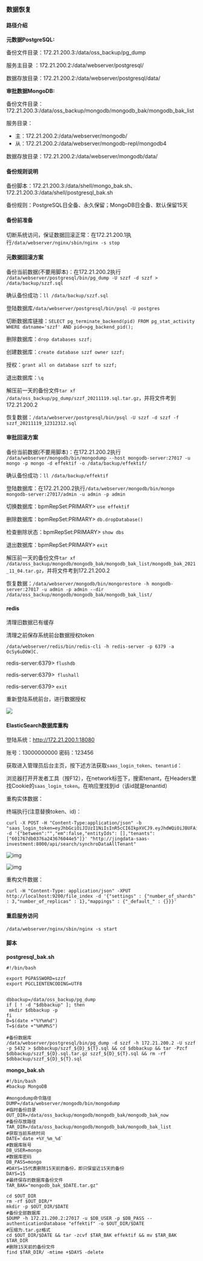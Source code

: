 ### 数据恢复



#### 路径介绍

**元数据PostgreSQL:**

备份文件目录：172.21.200.3:/data/oss_backup/pg_dump

服务主目录 ：172.21.200.2:/data/webserver/postgresql/

数据存放目录：172.21.200.2:/data/webserver/postgresql/data/



**审批数据MongoDB:**

备份文件目录：172.21.200.3:/data/oss_backup/mongodb/mongodb_bak/mongodb_bak_list

服务目录：

- 主：172.21.200.2:/data/webserver/mongodb/
- 从：172.21.200.2:/data/webserver/mongodb-repl/mongodb4

数据存放目录：172.21.200.2:/data/webserver/mongodb/data/

 

#### 备份规则说明

备份脚本：172.21.200.3:/data/shell/mongo_bak.sh、172.21.200.3:/data/shell/postgresql_bak.sh

备份规则：PostgreSQL日全备、永久保留；MongoDB日全备、默认保留15天



#### 备份前准备

切断系统访问，保证数据回滚正常：在172.21.200.1执行`/data/webserver/nginx/sbin/nginx -s stop`



#### 元数据回滚方案

备份当前数据(不要用脚本)：在172.21.200.2执行 `/data/webserver/postgresql/bin/pg_dump -U szzf -d szzf > /data/backup/szzf.sql `

确认备份成功：`ll /data/backup/szzf.sql`

登陆数据库`/data/webserver/postgresql/bin/psql -U postgres`

切断数据库链接：`SELECT pg_terminate_backend(pid) FROM pg_stat_activity WHERE datname='szzf' AND pid<>pg_backend_pid();`

删除数据库：`drop databases szzf;`

创建数据库：`create database szzf owner szzf;`

授权：`grant all on database szzf to szzf;`

退出数据库：`\q`

解压前一天的备份文件`tar xf /data/oss_backup/pg_dump/szzf_20211119.sql.tar.gz`，并将文件考到172.21.200.2

恢复数据：`/data/webserver/postgresql/bin/psql -U szzf -d szzf -f szzf_20211119_12312312.sql`



#### 审批回滚方案

备份当前数据(不要用脚本)：在172.21.200.2执行  `/data/webserver/mongodb/bin/mongodump --host mongodb-server:27017 -u mongo -p mongo -d effektif -o /data/backup/effektif/`

确认备份成功：`ll /data/backup/effektif`

登陆数据库：在172.21.200.2执行`/data/webserver/mongodb/bin/mongo  mongodb-server:27017/admin -u admin -p admin`

切换数据库：bpmRepSet:PRIMARY> `use effektif`

删除数据库：bpmRepSet:PRIMARY> `db.dropDatabase()`

检查删除状态：bpmRepSet:PRIMARY> `show dbs`

退出数据库：bpmRepSet:PRIMARY> `exit`

解压前一天的备份文件`tar xf /data/oss_backup/mongodb/mongodb_bak/mongodb_bak_list/mongodb_bak_2021_11_04.tar.gz`，并将文件考到172.21.200.2

恢复数据：`/data/webserver/mongodb/bin/mongorestore -h mongodb-server:27017 -u admin -p admin --dir /data/oss_backup/mongodb/mongodb_bak/mongodb_bak_list/`



#### redis

清理旧数据已有缓存

清理之前保存系统前台数据授权token

`/data/webserver/redis/bin/redis-cli -h redis-server -p 6379 -a OcSy6uD0W]C.`

redis-server:6379> `flushdb`

redis-server:6379>` flushall`

redis-server:6379> `exit`

 

重新登陆系统前台，进行数据授权

![](.\授权.png) 

 



#### ElasticSearch数据库重构

登陆系统：http://172.21.200.1:18080

账号：13000000000  密码：123456

获取进入管理员后台主页，按下述方法获取`saas_login_token`、`tenantid`：

浏览器打开开发者工具（按F12），在network标签下，搜索tenant，在Headers里找Cookie的`saas_login_token`。在响应里找到id（该id就是tenantid）

重构实体数据：

终端执行(注意替换token、id)：

```
curl -X POST -H "Content-Type:application/json" -b "saas_login_token=eyJhbGciOiJIUzI1NiIsInR5cCI6IkpXVCJ9.eyJhdWQiOiJBUFAiLCJ1c2VyX2lkIjoiNjAxNzY3ZGIwMzc2YTI0MzY3NjA0NGU1OjYwMTc2ODdhMDM3NmEyNDM2NzYwNDg3MToxMzAwMDAwMDAwMCIsImlzcyI6IkppbmdkYXRhIiwiZXhwIjoxNjM4NTIzNTg1LCJpYXQiOjE2Mzc2NTk1ODV9.hLINoQhF4OWa5GuMZBZWrGaBiN2eLmLC3TOtx2B_LLA" -d '{"between":"","em":false,"entityIds": [],"tenants": ["601767db0376a243676044e5"]}' "http://jingdata-saas-investment:8000/api/search/synchroDataAllTenant"
```


![img](.\token.png) 

![img](.\tenantid.png) 

重构文件数据：

```
curl -H "Content-Type: application/json" -XPUT http://localhost:9200/file_index -d '{"settings" : {"number_of_shards" : 3,"number_of_replicas" : 1},"mappings" : {"_default_" : {}}}'
```



#### 重启服务访问

```
/data/webserver/nginx/sbin/nginx -s start
```



#### 脚本

**postgresql_bak.sh**

```
#!/bin/bash

export PGPASSWORD=szzf
export PGCLIENTENCODING=UTF8


dbbackup=/data/oss_backup/pg_dump
if [ ! -d "$dbbackup" ]; then
 mkdir $dbbackup -p
fi
D=$(date +"%Y%m%d")
T=$(date +"%H%M%S")

#备份数据库
/data/webserver/postgresql/bin/pg_dump -d szzf -h 172.21.200.2 -U szzf -p 5432 > $dbbackup/szzf_${D}_${T}.sql && cd $dbbackup && tar -Pzcf $dbbackup/szzf_${D}.sql.tar.gz szzf_${D}_${T}.sql && rm -rf $dbbackup/szzf_${D}_${T}.sql
```

**mongo_bak.sh**

```
#!/bin/bash
#backup MongoDB

#mongodump命令路径
DUMP=/data/webserver/mongodb/bin/mongodump
#临时备份目录
OUT_DIR=/data/oss_backup/mongodb/mongodb_bak/mongodb_bak_now
#备份存放路径
TAR_DIR=/data/oss_backup/mongodb/mongodb_bak/mongodb_bak_list
#获取当前系统时间
DATE=`date +%Y_%m_%d`
#数据库账号
DB_USER=mongo
#数据库密码
DB_PASS=mongo
#DAYS=15代表删除15天前的备份，即只保留近15天的备份
DAYS=15
#最终保存的数据库备份文件
TAR_BAK="mongodb_bak_$DATE.tar.gz"

cd $OUT_DIR
rm -rf $OUT_DIR/*
mkdir -p $OUT_DIR/$DATE
#备份全部数据库
$DUMP -h 172.21.200.2:27017 -u $DB_USER -p $DB_PASS --authenticationDatabase "effektif" -o $OUT_DIR/$DATE
#压缩为.tar.gz格式
cd $OUT_DIR/$DATE && tar -zcvf $TAR_BAK effektif && mv $TAR_BAK $TAR_DIR
#删除15天前的备份文件
find $TAR_DIR/ -mtime +$DAYS -delete
```

